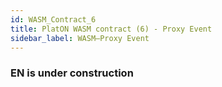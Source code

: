 ```yaml
---
id: WASM_Contract_6
title: PlatON WASM contract (6) - Proxy Event
sidebar_label: WASM—Proxy Event
---
```


### EN is under construction
